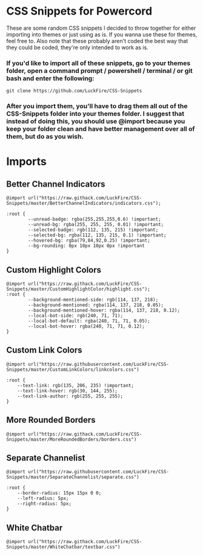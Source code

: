 # CSS Snippets for Powercord
These are some random CSS snippets I decided to throw together for either importing into themes or just using as is. If you wanna use these for themes, feel free to. Also note that these probably aren't coded the best way that they could be coded, they're only intended to work as is. 
### If you'd like to import all of these snippets, go to your themes folder, open a command prompt / powershell / terminal / or git bash and enter the following:

	git clone https://github.com/LuckFire/CSS-Snippets

### After you import them, you'll have to drag them all out of the CSS-Snippets folder into your themes folder. I suggest that instead of doing this, you should use @import because you keep your folder clean and have better management over all of them, but do as you wish.

# Imports
## Better Channel Indicators
```
@import url("https://raw.githack.com/LuckFire/CSS-Snippets/master/BetterChannelIndicators/indicators.css");

:root {
        --unread-badge: rgba(255,255,255,0.6) !important;
        --unread-bg: rgba(255, 255, 255, 0.01) !important;
        --selected-badge: rgb(112, 135, 215) !important;
        --selected-bg: rgba(112, 135, 215, 0.1) !important;
        --hovered-bg: rgba(79,84,92,0.25) !important;
        --bg-rounding: 0px 10px 10px 0px !important
}
```
## Custom Highlight Colors
```
@import url("https://raw.githack.com/LuckFire/CSS-Snippets/master/CustomHighlightColor/highlight.css");
:root {
        --background-mentioned-side: rgb(114, 137, 218);
        --background-mentioned: rgba(114, 137, 218, 0.05);
        --background-mentioned-hover: rgba(114, 137, 218, 0.12);
        --local-bot-side: rgb(240, 71, 71); 
        --local-bot-default: rgba(240, 71, 71, 0.05);
        --local-bot-hover: rgba(240, 71, 71, 0.12);
}
```
## Custom Link Colors
```
@import url("https://raw.githubusercontent.com/LuckFire/CSS-Snippets/master/CustomLinkColors/linkcolors.css")

:root {
	--text-link: rgb(135, 206, 235) !important;
	--text-link-hover: rgb(30, 144, 255);
	--text-link-author: rgb(255, 255, 255);
}
```
## More Rounded Borders
```
@import url("https://raw.githack.com/LuckFire/CSS-Snippets/master/MoreRoundedBorders/borders.css")
```

## Separate Channelist
```
@import url("https://raw.githubusercontent.com/LuckFire/CSS-Snippets/master/SeparateChannelist/separate.css")

:root {
    --border-radius: 15px 15px 0 0;
    --left-radius: 5px;
    --right-radius: 5px;
}
```

## White Chatbar
```
@import url("https://raw.githack.com/LuckFire/CSS-Snippets/master/WhiteChatbar/textbar.css")
```
